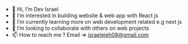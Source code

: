 - 👋 Hi, I’m Dev Israel
- 👀 I’m interested in building website & web app with React js
- 🌱 I’m currently learning more on web development related e.g next js
- 💞️ I’m looking to collaborate with others on web projects 
- 📫 How to reach me ? Email => israelejeh08@gmail.com

<!---
DevIsraelHub/DevIsraelHub is a ✨ special ✨ repository because its `README.md` (this file) appears on your GitHub profile.
You can click the Preview link to take a look at your changes.
--->
